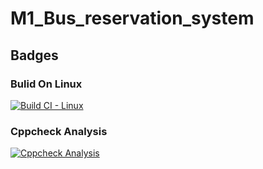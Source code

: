 # M1_Bus_reservation_system
## Badges
### Bulid On Linux
[![Build CI - Linux](https://github.com/Naresh17025/M1_Bus_reservation_system/actions/workflows/c-cpp.yml/badge.svg)](https://github.com/Naresh17025/M1_Bus_reservation_system/actions/workflows/c-cpp.yml)
### Cppcheck Analysis
[![Cppcheck Analysis](https://github.com/Naresh17025/M1_Bus_reservation_system/actions/workflows/cppcheck_Analyse.yml/badge.svg)](https://github.com/Naresh17025/M1_Bus_reservation_system/actions/workflows/cppcheck_Analyse.yml)
